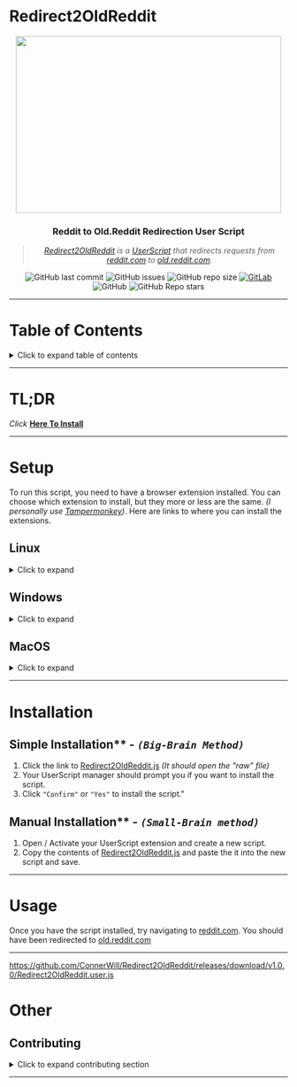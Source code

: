 # Redirect2OldReddit

<div align="center">
<img width="480" height="320" src="https://www.redditstatic.com/logo.svg">
</div>


<div align="center">
   
### **Reddit to Old.Reddit Redirection User Script**
> *[Redirect2OldReddit](https://github.com/ConnerWill/Redirect2OldReddit) is a [UserScript](https://openuserjs.org/about/Userscript-Beginners-HOWTO) that redirects requests from [reddit.com](https://www.reddit.com) to [old.reddit.com](https://old.reddit.com).*

![GitHub last commit](https://img.shields.io/github/last-commit/ConnerWill/Redirect2OldReddit)
![GitHub issues](https://img.shields.io/github/issues-raw/ConnerWill/Redirect2OldReddit)
![GitHub repo size](https://img.shields.io/github/repo-size/ConnerWill/Redirect2OldReddit)
[![GitLab](https://img.shields.io/static/v1?label=gitlab&logo=gitlab&color=E24329&message=mirrored)](https://gitlab.com/ConnerWill/Redirect2OldReddit)
![GitHub](https://img.shields.io/github/license/ConnerWill/Redirect2OldReddit)
![GitHub Repo stars](https://img.shields.io/github/stars/ConnerWill/Redirect2OldReddit?style=social)
</div>  

---

# Table of Contents
<details>
  <summary>Click to expand table of contents</summary>

  ---

* [<strong>Redirect2OldReddit</strong>](#Redirect2OldReddit)
* [<strong>Setup</strong>](#setup)
    * [<strong>Linux:</strong>](#linux)
      * [FireFox](#linux))
      * [Chromium](#linux)
    * [<strong>Windows</strong>](#windows)
      * [FireFox](#Windows)
      * [Chrome](#Windows)
    * [<strong>MacOS</strong>](#macos)
      * [FireFox](#macos)
      * [Chrome](#macos)
      * [Safari](#macos)
* [<strong>Installation</strong>](#installation)
* [<strong>Usage</strong>](#usage)
* [Other](#other)
   * [Contributing](#contributing)   
  ---
  
<p align="right">(<a href="#top">back to top</a>)</p>

</details>  

---

# TL;DR
*Click* **[Here To Install](https://github.com/ConnerWill/Redirect2OldReddit/releases/download/v1.0.0/Redirect2OldReddit.user.js)**

---

# Setup
To run this script, you need to have a browser extension installed.
You can choose which extension to install, but they more or less are the same. *(I personally use [Tampermonkey](https://addons.mozilla.org/en-US/firefox/addon/tampermonkey))*. Here are links to where you can install the extensions.

## **Linux**
<details>
  <summary>Click to expand</summary>
   
*   ### FireFox - [Tampermonkey](https://addons.mozilla.org/en-US/firefox/addon/tampermonkey), [Greasemonkey](https://addons.mozilla.org/firefox/addon/greasemonkey), [Violentmonkey](https://addons.mozilla.org/firefox/addon/violentmonkey)
*   ### Chrome - [Tampermonkey](https://chrome.google.com/webstore/detail/tampermonkey/dhdgffkkebhmkfjojejmpbldmpobfkfo), [Violentmonkey](https://chrome.google.com/webstore/detail/violentmonkey/jinjaccalgkegednnccohejagnlnfdag)
</details>  

## **Windows**
<details>
  <summary>Click to expand</summary>
*   ### FireFox - [Tampermonkey](https://addons.mozilla.org/en-US/firefox/addon/tampermonkey), [Greasemonkey](https://addons.mozilla.org/firefox/addon/greasemonkey), [Violentmonkey](https://addons.mozilla.org/firefox/addon/violentmonkey)
*   ### Chrome - [Tampermonkey](https://chrome.google.com/webstore/detail/tampermonkey/dhdgffkkebhmkfjojejmpbldmpobfkfo), [Violentmonkey](https://chrome.google.com/webstore/detail/violentmonkey/jinjaccalgkegednnccohejagnlnfdag)
</details>  
   
## **MacOS**
<details>
  <summary>Click to expand</summary>
*   ### FireFox - [Tampermonkey](https://addons.mozilla.org/en-US/firefox/addon/tampermonkey), [Greasemonkey](https://addons.mozilla.org/firefox/addon/greasemonkey), [Violentmonkey](https://addons.mozilla.org/firefox/addon/violentmonkey)
*   ### Chrome - [Tampermonkey](https://chrome.google.com/webstore/detail/tampermonkey/dhdgffkkebhmkfjojejmpbldmpobfkfo), [Violentmonkey](https://chrome.google.com/webstore/detail/violentmonkey/jinjaccalgkegednnccohejagnlnfdag)
*   ### Safari - [Tampermonkey](https://apps.apple.com/app/apple-store/id1482490089?pt=117945903)
</details>  

---
# Installation

## Simple Installation** - *`(Big-Brain Method)`*

1. Click the link to [Redirect2OldReddit.js](https://github.com/ConnerWill/Redirect2OldReddit/releases/download/v1.0.0/Redirect2OldReddit.user.js) *(It should open the "raw" file)*
2. Your UserScript manager should prompt you if you want to install the script.
3. Click `"Confirm"` or `"Yes"` to install the script."

## Manual Installation** - *`(Small-Brain method)`*

1. Open / Activate your UserScript extension and create a new script.
4. Copy the contents of [Redirect2OldReddit.js](https://github.com/ConnerWill/Redirect2OldReddit/releases/download/v1.0.0/Redirect2OldReddit.user.js) and paste the it into the new script and save.
---
# Usage

Once you have the script installed, try navigating to [reddit.com](https://www.reddit.com). You should have been redirected to [old.reddit.com](https://old.reddit.com)

---

https://github.com/ConnerWill/Redirect2OldReddit/releases/download/v1.0.0/Redirect2OldReddit.user.js

# Other

## Contributing

<details>
  <summary>Click to expand contributing section</summary>

Any contributions you make are **greatly appreciated**.

If you have a suggestion that would make this better, please fork the repo and create a pull request. You can also simply open an issue.


1. Fork the Project
2. Create your Feature Branch (`git checkout -b feature/AmazingFeature`)
3. Commit your Changes (`git commit -m 'Add some AmazingFeature'`)
4. Push to the Branch (`git push origin feature/AmazingFeature`)
5. Open a Pull Request

<p align="right">(<a href="#top">back to top</a>)</p>

</details>


---




